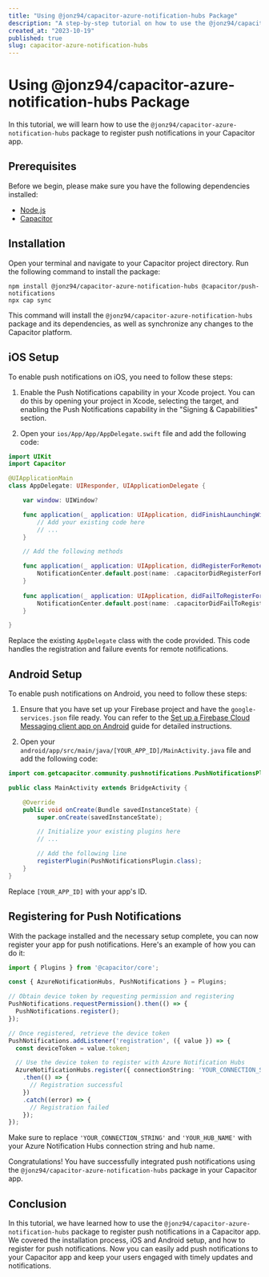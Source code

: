 ```yaml
---
title: "Using @jonz94/capacitor-azure-notification-hubs Package"
description: "A step-by-step tutorial on how to use the @jonz94/capacitor-azure-notification-hubs package to register push notifications in your Capacitor app."
created_at: "2023-10-19"
published: true
slug: capacitor-azure-notification-hubs
---
```


# Using @jonz94/capacitor-azure-notification-hubs Package

In this tutorial, we will learn how to use the `@jonz94/capacitor-azure-notification-hubs` package to register push notifications in your Capacitor app. 

## Prerequisites

Before we begin, please make sure you have the following dependencies installed:

- [Node.js](https://nodejs.org)
- [Capacitor](https://capacitorjs.com)

## Installation

Open your terminal and navigate to your Capacitor project directory. Run the following command to install the package:

```shell
npm install @jonz94/capacitor-azure-notification-hubs @capacitor/push-notifications
npx cap sync
```

This command will install the `@jonz94/capacitor-azure-notification-hubs` package and its dependencies, as well as synchronize any changes to the Capacitor platform.

## iOS Setup

To enable push notifications on iOS, you need to follow these steps:

1. Enable the Push Notifications capability in your Xcode project. You can do this by opening your project in Xcode, selecting the target, and enabling the Push Notifications capability in the "Signing & Capabilities" section.

2. Open your `ios/App/App/AppDelegate.swift` file and add the following code:

```swift
import UIKit
import Capacitor

@UIApplicationMain
class AppDelegate: UIResponder, UIApplicationDelegate {

    var window: UIWindow?

    func application(_ application: UIApplication, didFinishLaunchingWithOptions launchOptions: [UIApplication.LaunchOptionsKey: Any]?) -> Bool {
        // Add your existing code here
        // ...
    }

    // Add the following methods

    func application(_ application: UIApplication, didRegisterForRemoteNotificationsWithDeviceToken deviceToken: Data) {
        NotificationCenter.default.post(name: .capacitorDidRegisterForRemoteNotifications, object: deviceToken)
    }
    
    func application(_ application: UIApplication, didFailToRegisterForRemoteNotificationsWithError error: Error) {
        NotificationCenter.default.post(name: .capacitorDidFailToRegisterForRemoteNotifications, object: error)
    }

}
```

Replace the existing `AppDelegate` class with the code provided. This code handles the registration and failure events for remote notifications.

## Android Setup

To enable push notifications on Android, you need to follow these steps:

1. Ensure that you have set up your Firebase project and have the `google-services.json` file ready. You can refer to the [Set up a Firebase Cloud Messaging client app on Android](https://firebase.google.com/docs/cloud-messaging/android/client) guide for detailed instructions.

2. Open your `android/app/src/main/java/[YOUR_APP_ID]/MainActivity.java` file and add the following code:

```java
import com.getcapacitor.community.pushnotifications.PushNotificationsPlugin;

public class MainActivity extends BridgeActivity {

    @Override
    public void onCreate(Bundle savedInstanceState) {
        super.onCreate(savedInstanceState);

        // Initialize your existing plugins here
        // ...

        // Add the following line
        registerPlugin(PushNotificationsPlugin.class);
    }
}
```

Replace `[YOUR_APP_ID]` with your app's ID.

## Registering for Push Notifications

With the package installed and the necessary setup complete, you can now register your app for push notifications. Here's an example of how you can do it:

```typescript
import { Plugins } from '@capacitor/core';

const { AzureNotificationHubs, PushNotifications } = Plugins;

// Obtain device token by requesting permission and registering
PushNotifications.requestPermission().then(() => {
  PushNotifications.register();
});

// Once registered, retrieve the device token
PushNotifications.addListener('registration', ({ value }) => {
  const deviceToken = value.token;

  // Use the device token to register with Azure Notification Hubs
  AzureNotificationHubs.register({ connectionString: 'YOUR_CONNECTION_STRING', hubName: 'YOUR_HUB_NAME', deviceToken })
    .then(() => {
      // Registration successful
    })
    .catch((error) => {
      // Registration failed
    });
});
```

Make sure to replace `'YOUR_CONNECTION_STRING'` and `'YOUR_HUB_NAME'` with your Azure Notification Hubs connection string and hub name.

Congratulations! You have successfully integrated push notifications using the `@jonz94/capacitor-azure-notification-hubs` package in your Capacitor app.

## Conclusion

In this tutorial, we have learned how to use the `@jonz94/capacitor-azure-notification-hubs` package to register push notifications in a Capacitor app. We covered the installation process, iOS and Android setup, and how to register for push notifications. Now you can easily add push notifications to your Capacitor app and keep your users engaged with timely updates and notifications.